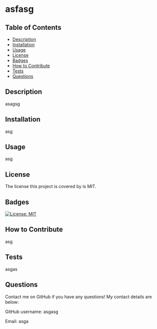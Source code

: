 # asfasg

  ## Table of Contents
  
  - [Description](#description)
  - [Installation](#installation)
  - [Usage](#usage)
  - [License](#license)
  - [Badges](#badges)
  - [How to Contribute](#how-to-contribute)
  - [Tests](#tests)
  - [Questions](#questions)


  ## Description
  
  asagsg
  
  ## Installation
  
  asg

  ## Usage

  asg
  
  ## License

  The license this project is covered by is MIT.
  
  ## Badges
  
  [![License: MIT](https://img.shields.io/badge/License-MIT-yellow.svg)](https://opensource.org/licenses/MIT)
  
  ## How to Contribute

  asg
  
  ## Tests

  asgas

  ## Questions

  Contact me on GitHub if you have any questions! My contact details are below:

  GitHub username: asgasg

  Email: asga
  
